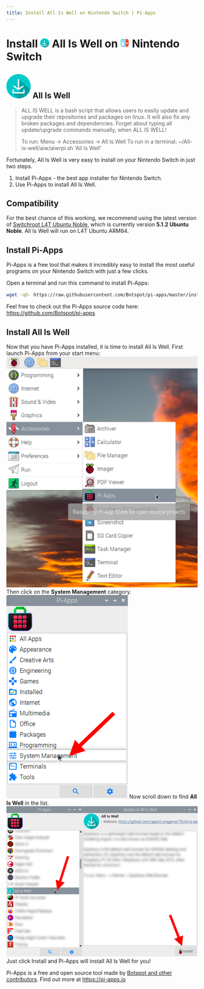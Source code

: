 ```yaml
---
title: Install All Is Well on Nintendo Switch | Pi-Apps
---
```

<div class="simple-install-content content">

# Install <img src="/img/app-icons/All Is Well/icon-64.png" height=24> All Is Well on <img src=/img/other-icons/switch-icon.svg height=24> Nintendo Switch

## <img src="/img/app-icons/All Is Well/icon-64.png"> All Is Well
> ALL IS WELL is a bash script that allows users to easily update and upgrade their repositories and packages on linux.
> It will also fix any broken packages and dependencies. Forget about typing all update/upgrade commands  manually, when ALL IS WELL!
> 
> To run: Menu -> Accessories -> All Is Well
> To run in a terminal: ~/All-is-well/aiw/aiwrpi.sh 'All Is Well'

Fortunately, All Is Well is very easy to install on your Nintendo Switch in just two steps.
1. Install Pi-Apps - the best app installer for Nintendo Switch.
2. Use Pi-Apps to install All Is Well.
</div>
<div class="simple-install-content content">

## Compatibility
For the best chance of this working, we recommend using the latest version of [Switchroot L4T Ubuntu Noble](https://wiki.switchroot.org/wiki/linux/l4t-ubuntu-noble-installation-guide), which is currently version **5.1.2 Ubuntu Noble**.
All Is Well will run on L4T Ubuntu ARM64.
</div>
<div class="simple-install-content content">

## Install Pi-Apps

Pi-Apps is a free tool that makes it incredibly easy to install the most useful programs on your Nintendo Switch with just a few clicks.

Open a terminal and run this command to install Pi-Apps:
```bash
wget -qO- https://raw.githubusercontent.com/Botspot/pi-apps/master/install | bash
```
Feel free to check out the Pi-Apps source code here: https://github.com/Botspot/pi-apps
</div>
<div class="simple-install-content content">

## Install All Is Well

Now that you have Pi-Apps installed, it is time to install All Is Well.
First launch Pi-Apps from your start menu:
<img src="/img/start-menu.png">
Then click on the <b>System Management</b> category.
<img src="/img/category-selections/System Management.png">
Now scroll down to find <b>All Is Well</b> in the list.
<img src="/img/app-icons/All Is Well/app-selection.png">
Just click Install and Pi-Apps will install All Is Well for you!
</div>
<div class="simple-install-content content">

Pi-Apps is a free and open source tool made by [Botspot and other contributors](/about/#contributors). Find out more at https://pi-apps.io
</div>
